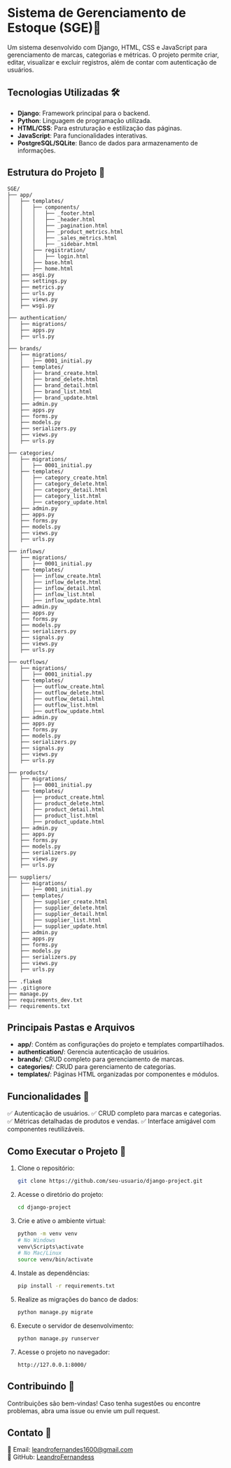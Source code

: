 # Sistema de Gerenciamento de Estoque (SGE)🚀

Um sistema desenvolvido com Django, HTML, CSS e JavaScript para gerenciamento de marcas, categorias e métricas. O projeto permite criar, editar, visualizar e excluir registros, além de contar com autenticação de usuários.

## Tecnologias Utilizadas 🛠️

- **Django**: Framework principal para o backend.
- **Python**: Linguagem de programação utilizada.
- **HTML/CSS**: Para estruturação e estilização das páginas.
- **JavaScript**: Para funcionalidades interativas.
- **PostgreSQL/SQLite**: Banco de dados para armazenamento de informações.

## Estrutura do Projeto 📂

```
SGE/
├── app/
│   ├── templates/
│   │   ├── components/
│   │   │   ├── _footer.html
│   │   │   ├── _header.html
│   │   │   ├── _pagination.html
│   │   │   ├── _product_metrics.html
│   │   │   ├── _sales_metrics.html
│   │   │   ├── _sidebar.html
│   │   ├── registration/
│   │   │   ├── login.html
│   │   ├── base.html
│   │   ├── home.html
│   ├── asgi.py
│   ├── settings.py
│   ├── metrics.py
│   ├── urls.py
│   ├── views.py
│   ├── wsgi.py
│
├── authentication/
│   ├── migrations/
│   ├── apps.py
│   ├── urls.py
│
├── brands/
│   ├── migrations/
│   │   ├── 0001_initial.py
│   ├── templates/
│   │   ├── brand_create.html
│   │   ├── brand_delete.html
│   │   ├── brand_detail.html
│   │   ├── brand_list.html
│   │   ├── brand_update.html
│   ├── admin.py
│   ├── apps.py
│   ├── forms.py
│   ├── models.py
│   ├── serializers.py
│   ├── views.py
│   ├── urls.py
│
├── categories/
│   ├── migrations/
│   │   ├── 0001_initial.py
│   ├── templates/
│   │   ├── category_create.html
│   │   ├── category_delete.html
│   │   ├── category_detail.html
│   │   ├── category_list.html
│   │   ├── category_update.html
│   ├── admin.py
│   ├── apps.py
│   ├── forms.py
│   ├── models.py
│   ├── views.py
│   ├── urls.py
│
├── inflows/
│   ├── migrations/
│   │   ├── 0001_initial.py
│   ├── templates/
│   │   ├── inflow_create.html
│   │   ├── inflow_delete.html
│   │   ├── inflow_detail.html
│   │   ├── inflow_list.html
│   │   ├── inflow_update.html
│   ├── admin.py
│   ├── apps.py
│   ├── forms.py
│   ├── models.py
│   ├── serializers.py
│   ├── signals.py
│   ├── views.py
│   ├── urls.py
│
├── outflows/
│   ├── migrations/
│   │   ├── 0001_initial.py
│   ├── templates/
│   │   ├── outflow_create.html
│   │   ├── outflow_delete.html
│   │   ├── outflow_detail.html
│   │   ├── outflow_list.html
│   │   ├── outflow_update.html
│   ├── admin.py
│   ├── apps.py
│   ├── forms.py
│   ├── models.py
│   ├── serializers.py
│   ├── signals.py
│   ├── views.py
│   ├── urls.py
│
├── products/
│   ├── migrations/
│   │   ├── 0001_initial.py
│   ├── templates/
│   │   ├── product_create.html
│   │   ├── product_delete.html
│   │   ├── product_detail.html
│   │   ├── product_list.html
│   │   ├── product_update.html
│   ├── admin.py
│   ├── apps.py
│   ├── forms.py
│   ├── models.py
│   ├── serializers.py
│   ├── views.py
│   ├── urls.py
│
├── suppliers/
│   ├── migrations/
│   │   ├── 0001_initial.py
│   ├── templates/
│   │   ├── supplier_create.html
│   │   ├── supplier_delete.html
│   │   ├── supplier_detail.html
│   │   ├── supplier_list.html
│   │   ├── supplier_update.html
│   ├── admin.py
│   ├── apps.py
│   ├── forms.py
│   ├── models.py
│   ├── serializers.py
│   ├── views.py
│   ├── urls.py
│
├── .flake8
├── .gitignore
├── manage.py
├── requirements_dev.txt
├── requirements.txt
```

## Principais Pastas e Arquivos

- **app/**: Contém as configurações do projeto e templates compartilhados.
- **authentication/**: Gerencia autenticação de usuários.
- **brands/**: CRUD completo para gerenciamento de marcas.
- **categories/**: CRUD para gerenciamento de categorias.
- **templates/**: Páginas HTML organizadas por componentes e módulos.

## Funcionalidades 🚀

✅ Autenticação de usuários.
✅ CRUD completo para marcas e categorias.
✅ Métricas detalhadas de produtos e vendas.
✅ Interface amigável com componentes reutilizáveis.

## Como Executar o Projeto 🔧

1. Clone o repositório:
   ```bash
   git clone https://github.com/seu-usuario/django-project.git
   ```
2. Acesse o diretório do projeto:
   ```bash
   cd django-project
   ```
3. Crie e ative o ambiente virtual:
   ```bash
   python -m venv venv
   # No Windows
   venv\Scripts\activate
   # No Mac/Linux
   source venv/bin/activate
   ```
4. Instale as dependências:
   ```bash
   pip install -r requirements.txt
   ```
5. Realize as migrações do banco de dados:
   ```bash
   python manage.py migrate
   ```
6. Execute o servidor de desenvolvimento:
   ```bash
   python manage.py runserver
   ```
7. Acesse o projeto no navegador:
   ```
   http://127.0.0.1:8000/
   ```

## Contribuindo 🤝

Contribuições são bem-vindas! Caso tenha sugestões ou encontre problemas, abra uma issue ou envie um pull request.

## Contato 💬

📧 Email: leandrofernandes1600@gmail.com  
🐙 GitHub: [LeandroFernandess](https://github.com/LeandroFernandess)

